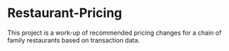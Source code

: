 # Restaurant-Pricing

This project is a work-up of recommended pricing changes for a chain of family restaurants based on transaction data. 